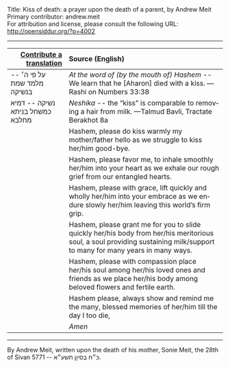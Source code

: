 <html>
<head></head>
<body>
Title: Kiss of death: a prayer upon the death of a parent, by Andrew Meit<br />
Primary contributor: andrew.meit<br />
For attribution and license, please consult the following URL: <a href="http://opensiddur.org/?p=4002">http://opensiddur.org/?p=4002</a>
<p />
<hr />

<table style="margin-left: auto;margin-right: auto;" class="draggable">
<thead><tr><th id="x" style="text-align: right;"><a href="/contributing/upload/">Contribute a translation</a></th><th style="text-align: left;">Source (English)</th></tr></thead>
<tbody>
<tr><td style="vertical-align:top;">
<div class="liturgy" lang="he">
‏על פי ה׳ --
מלמד שמת בנשיקה‏
</span></div></td>
 
<td style="vertical-align:top;">
<div class="english" lang="en">
<em>At the word of (by the mouth of) Hashem</em> -- 
We learn that he [Aharon] died with a kiss. 
<span class="citation">—Rashi on Numbers 33:38</span>
</div></td></tr>


<tr><td style="vertical-align:top;">
<div class="liturgy" lang="he">
נשיקה --
דמיא כמשחל בניתא מחלבא
</span></div></td>
 
<td style="vertical-align:top;">
<div class="english" lang="en">
<em>Neshika</em> -- 
the “kiss” is comparable to removing a hair from milk. 
<span class="citation">—Talmud Bavli, Tractate Berakhot 8a</span>
</div></td></tr>


<tr><td style="vertical-align:top;">
<div class="liturgy" lang="he">

</span></div></td>
 
<td style="vertical-align:top;">
<div class="english" lang="en">
Hashem, 
please do kiss warmly my mother/father hello 
as we struggle to kiss her/him good-bye.
</div></td></tr>


<tr><td style="vertical-align:top;">
<div class="liturgy" lang="he">

</span></div></td>
 
<td style="vertical-align:top;">
<div class="english" lang="en">
Hashem, 
please favor me, 
to inhale smoothly her/him into your heart
as we exhale our rough grief from our entangled hearts.
</div></td></tr>


<tr><td style="vertical-align:top;">
<div class="liturgy" lang="he">

</span></div></td>
 
<td style="vertical-align:top;">
<div class="english" lang="en">
Hashem, 
please with grace, 
lift quickly and wholly her/him into your embrace 
as we endure slowly her/him leaving this world’s firm grip.
</div></td></tr>


<tr><td style="vertical-align:top;">
<div class="liturgy" lang="he">

</span></div></td>
 
<td style="vertical-align:top;">
<div class="english" lang="en">
Hashem, 
please grant me for you to slide quickly her/his body from her/his meritorious soul,
a soul providing sustaining milk/support to many for many years in many ways.
</div></td></tr>


<tr><td style="vertical-align:top;">
<div class="liturgy" lang="he">

</span></div></td>
 
<td style="vertical-align:top;">
<div class="english" lang="en">
Hashem, 
please with compassion place her/his soul among her/his loved ones and friends
as we place her/his body among beloved flowers and fertile earth.
</div></td></tr>


<tr><td style="vertical-align:top;">
<div class="liturgy" lang="he">

</span></div></td>
 
<td style="vertical-align:top;">
<div class="english" lang="en">
Hashem please, 
always show and remind me the many, blessed memories of her/him
till the day I too die, 
</div></td></tr>


<tr><td style="vertical-align:top;">
<div class="liturgy" lang="he">

</span></div></td>
 
<td style="vertical-align:top;">
<div class="english" lang="en">
<em>Amen</em>
</div></td></tr>
</tbody></table>

<hr />

By Andrew Meit, written upon the death of his mother, Sonie Meit, the 28th of Sivan 5771 -- כ״ח בְּסִיוָן תשע״א.

&nbsp;
</body>
</html>